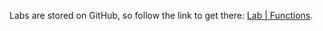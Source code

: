 <br><br>

Labs are stored on GitHub, so follow the link to get there: [Lab | Functions](https://github.com/data-bootcamp-v4/lab-python-functions).
